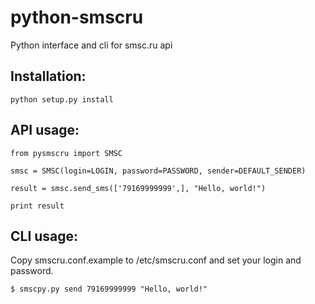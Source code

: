 python-smscru
=============

Python interface and cli for smsc.ru api

Installation:
-------------

	python setup.py install


API usage:
----------

    from pysmscru import SMSC

    smsc = SMSC(login=LOGIN, password=PASSWORD, sender=DEFAULT_SENDER)
    
    result = smsc.send_sms(['79169999999',], "Hello, world!")
    
    print result


CLI usage:
----------

Copy smscru.conf.example to /etc/smscru.conf and set your login and password.

	$ smscpy.py send 79169999999 "Hello, world!"
	
	

